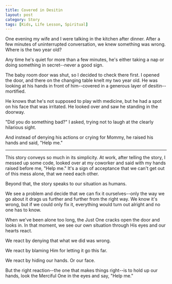 ```yaml
---
title: Covered in Desitin
layout: post
category: Story
tags: [Kids, Life Lesson, Spiritual]
---
```

One evening my wife and I were talking in the kitchen after dinner. After a few minutes of uninterrupted conversation, we knew something was wrong. Where is the two year old?

Any time he's quiet for more than a few minutes, he's either taking a nap or doing something in secret--never a good sign.

<!-- more -->

The baby room door was shut, so I decided to check there first. I opened the door, and there on the changing table knelt my two year old. He was looking at his hands in front of him--covered in a generous layer of desitin--mortified.

He knows that he's not supposed to play with medicine, but he had a spot on his face that was irritated. He looked over and saw he standing in the doorway.

"Did you do something bad?" I asked, trying not to laugh at the clearly hilarious sight.

And instead of denying his actions or crying for Mommy, he raised his hands and said, "Help me."

* * *

This story conveys so much in its simplicity. At work, after telling the story, I messed up some code, looked over at my coworker and said with my hands raised before me, "Help me." It's a sign of acceptance that we can't get out of this mess alone, that we need each other.

Beyond that, the story speaks to our situation as humans.

We see a problem and decide that we can fix it ourselves--only the way we go about it drags us further and further from the right way. We know it's wrong, but if we could only fix it, everything would turn out alright and no one has to know.

When we've been alone too long, the Just One cracks open the door and looks in. In that moment, we see our own situation through His eyes and our hearts react.

We react by denying that what we did was wrong.

We react by blaming Him for letting it go this far.

We react by hiding our hands. Or our face.

But the right reaction--the one that makes things right--is to hold up our hands, look the Merciful One in the eyes and say, "Help me."